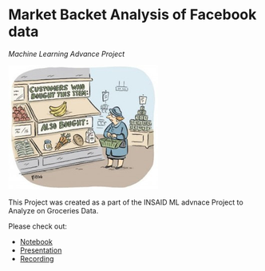 # Market Backet Analysis of Facebook data
*Machine Learning Advance Project*

![enter image description here](https://github.com/Ankitabhanushali06/INSAID_DataScience_Projects/blob/main/MachineLearning/Market_Basket_Analysis/1_z5zToUtprDu4Dz6_DLDIKA.jpeg?raw=true)

This Project was created as a part of the INSAID ML advnace Project to Analyze on Groceries Data.

Please check out:
- [Notebook](https://github.com/Ankitabhanushali06/INSAID_DataScience_Projects/blob/main/MachineLearning/Market_Basket_Analysis/abhanushali06%40gmail.com.ipynb)
- [Presentation](https://github.com/Ankitabhanushali06/INSAID_DataScience_Projects/blob/main/MachineLearning/Market_Basket_Analysis/abhanushali06%40gmail.com.pptx)
- [Recording](https://github.com/Ankitabhanushali06/INSAID_DataScience_Projects/blob/main/MachineLearning/Market_Basket_Analysis/abhanushali06%40gmail.com.mp4)
